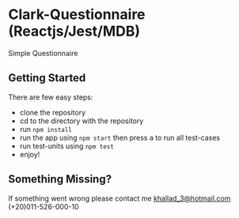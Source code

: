 # Clark-Questionnaire (Reactjs/Jest/MDB)
Simple Questionnaire 

## Getting Started
There are few easy steps:
- clone the repository
- cd to the directory with the repository
- run `npm install` 
- run the app using `npm start` then press a to run all test-cases
- run test-units using `npm test`
- enjoy!

## Something Missing?
If something went wrong please contact me 
khallad_3@hotmail.com
(+20)011-526-000-10 

